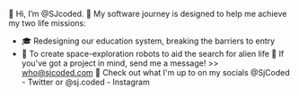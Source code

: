 👋 Hi, I’m @SJcoded.
👾 My software journey is designed to help me achieve my two life missions:
- 🎓 Redesigning our education system, breaking the barriers to entry
- 🤖 To create space-exploration robots to aid the search for alien life
💞️ If you've got a project in mind, send me a message! >> who@sjcoded.com
📨 Check out what I'm up to on my socials @SjCoded - Twitter or @sj.coded - Instagram
